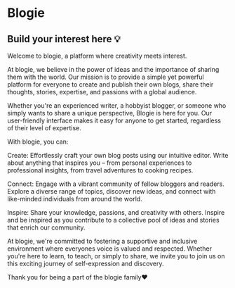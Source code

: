 # Blogie
## Build your interest here 💡


Welcome to blogie, a platform where creativity meets interest.


At blogie, we believe in the power of ideas and the importance of sharing them with the world. Our mission is to provide a simple yet powerful platform for everyone to create and publish their own blogs, share their thoughts, stories, expertise, and passions with a global audience.


Whether you're an experienced writer, a hobbyist blogger, or someone who simply wants to share a unique perspective, Blogie is here for you. Our user-friendly interface makes it easy for anyone to get started, regardless of their level of expertise.


With blogie, you can:


Create: Effortlessly craft your own blog posts using our intuitive editor. Write about anything that inspires you – from personal experiences to professional insights, from travel adventures to cooking recipes.

Connect: Engage with a vibrant community of fellow bloggers and readers. Explore a diverse range of topics, discover new ideas, and connect with like-minded individuals from around the world.

Inspire: Share your knowledge, passions, and creativity with others. Inspire and be inspired as you contribute to a collective pool of ideas and stories that enrich our community.

At blogie, we're committed to fostering a supportive and inclusive environment where everyones voice is valued and respected. Whether you're here to learn, to teach, or simply to share, we invite you to join us on this exciting journey of self-expression and discovery.


Thank you for being a part of the blogie family❤️
